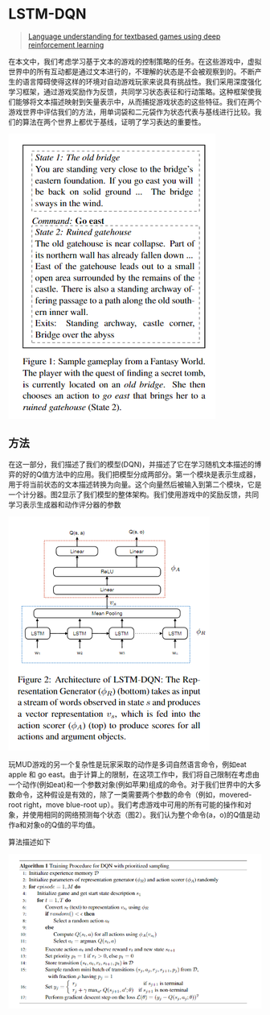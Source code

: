# LSTM-DQN



> [Language understanding for textbased games using deep reinforcement learning](https://arxiv.org/abs/1506.08941)

在本文中，我们考虑学习基于文本的游戏的控制策略的任务。在这些游戏中，虚拟世界中的所有互动都是通过文本进行的，不理解的状态是不会被观察到的。不断产生的语言障碍使得这样的环境对自动游戏玩家来说具有挑战性。我们采用深度强化学习框架，通过游戏奖励作为反馈，共同学习状态表征和行动策略。这种框架使我们能够将文本描述映射到矢量表示中，从而捕捉游戏状态的这些特征。我们在两个游戏世界中评估我们的方法，用单词袋和二元袋作为状态代表与基线进行比较。我们的算法在两个世界上都优于基线，证明了学习表达的重要性。

![](../../.gitbook/assets/image%20%28163%29.png)

## 方法

在这一部分，我们描述了我们的模型\(DQN\)，并描述了它在学习随机文本描述的博弈的好的Q值方法中的应用。我们把模型分成两部分。第一个模块是表示生成器，用于将当前状态的文本描述转换为向量。这个向量然后被输入到第二个模块，它是一个计分器。图2显示了我们模型的整体架构。我们使用游戏中的奖励反馈，共同学习表示生成器和动作评分器的参数

![](../../.gitbook/assets/image%20%28179%29.png)

玩MUD游戏的另一个复杂性是玩家采取的动作是多词自然语言命令，例如eat apple 和 go east。由于计算上的限制，在这项工作中，我们将自己限制在考虑由一个动作\(例如eat\)和一个参数对象\(例如苹果\)组成的命令。对于我们世界中的大多数命令，这种假设是有效的，除了一类需要两个参数的命令（例如，movered-root right，move blue-root up）。我们考虑游戏中可用的所有可能的操作和对象，并使用相同的网络预测每个状态（图2）。我们认为整个命令\(a，o\)的Q值是动作a和对象o的Q值的平均值。

算法描述如下

![](../../.gitbook/assets/image%20%28183%29.png)



## 

